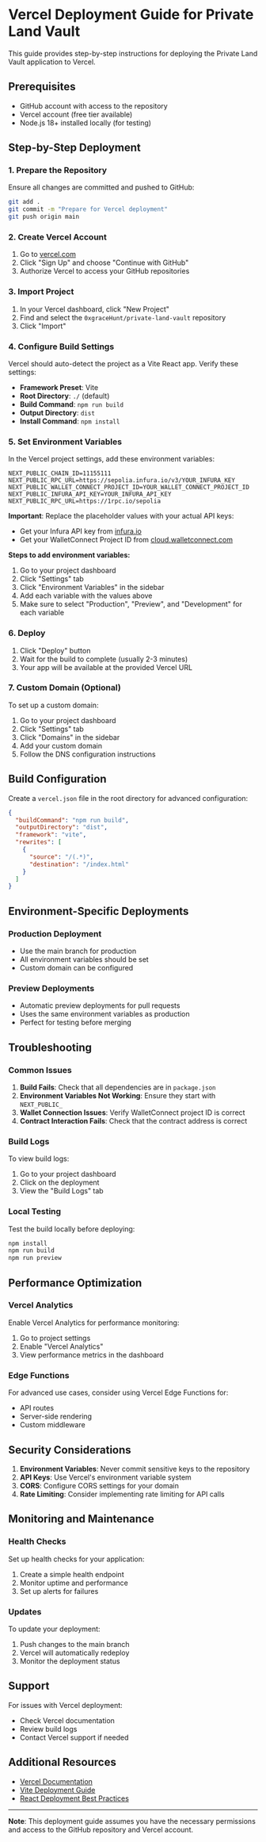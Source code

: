 # Vercel Deployment Guide for Private Land Vault

This guide provides step-by-step instructions for deploying the Private Land Vault application to Vercel.

## Prerequisites

- GitHub account with access to the repository
- Vercel account (free tier available)
- Node.js 18+ installed locally (for testing)

## Step-by-Step Deployment

### 1. Prepare the Repository

Ensure all changes are committed and pushed to GitHub:

```bash
git add .
git commit -m "Prepare for Vercel deployment"
git push origin main
```

### 2. Create Vercel Account

1. Go to [vercel.com](https://vercel.com)
2. Click "Sign Up" and choose "Continue with GitHub"
3. Authorize Vercel to access your GitHub repositories

### 3. Import Project

1. In your Vercel dashboard, click "New Project"
2. Find and select the `0xgraceHunt/private-land-vault` repository
3. Click "Import"

### 4. Configure Build Settings

Vercel should auto-detect the project as a Vite React app. Verify these settings:

- **Framework Preset**: Vite
- **Root Directory**: `./` (default)
- **Build Command**: `npm run build`
- **Output Directory**: `dist`
- **Install Command**: `npm install`

### 5. Set Environment Variables

In the Vercel project settings, add these environment variables:

```
NEXT_PUBLIC_CHAIN_ID=11155111
NEXT_PUBLIC_RPC_URL=https://sepolia.infura.io/v3/YOUR_INFURA_KEY
NEXT_PUBLIC_WALLET_CONNECT_PROJECT_ID=YOUR_WALLET_CONNECT_PROJECT_ID
NEXT_PUBLIC_INFURA_API_KEY=YOUR_INFURA_API_KEY
NEXT_PUBLIC_RPC_URL=https://1rpc.io/sepolia
```

**Important**: Replace the placeholder values with your actual API keys:
- Get your Infura API key from [infura.io](https://infura.io)
- Get your WalletConnect Project ID from [cloud.walletconnect.com](https://cloud.walletconnect.com)

**Steps to add environment variables:**
1. Go to your project dashboard
2. Click "Settings" tab
3. Click "Environment Variables" in the sidebar
4. Add each variable with the values above
5. Make sure to select "Production", "Preview", and "Development" for each variable

### 6. Deploy

1. Click "Deploy" button
2. Wait for the build to complete (usually 2-3 minutes)
3. Your app will be available at the provided Vercel URL

### 7. Custom Domain (Optional)

To set up a custom domain:

1. Go to your project dashboard
2. Click "Settings" tab
3. Click "Domains" in the sidebar
4. Add your custom domain
5. Follow the DNS configuration instructions

## Build Configuration

Create a `vercel.json` file in the root directory for advanced configuration:

```json
{
  "buildCommand": "npm run build",
  "outputDirectory": "dist",
  "framework": "vite",
  "rewrites": [
    {
      "source": "/(.*)",
      "destination": "/index.html"
    }
  ]
}
```

## Environment-Specific Deployments

### Production Deployment

- Use the main branch for production
- All environment variables should be set
- Custom domain can be configured

### Preview Deployments

- Automatic preview deployments for pull requests
- Uses the same environment variables as production
- Perfect for testing before merging

## Troubleshooting

### Common Issues

1. **Build Fails**: Check that all dependencies are in `package.json`
2. **Environment Variables Not Working**: Ensure they start with `NEXT_PUBLIC_`
3. **Wallet Connection Issues**: Verify WalletConnect project ID is correct
4. **Contract Interaction Fails**: Check that the contract address is correct

### Build Logs

To view build logs:
1. Go to your project dashboard
2. Click on the deployment
3. View the "Build Logs" tab

### Local Testing

Test the build locally before deploying:

```bash
npm install
npm run build
npm run preview
```

## Performance Optimization

### Vercel Analytics

Enable Vercel Analytics for performance monitoring:
1. Go to project settings
2. Enable "Vercel Analytics"
3. View performance metrics in the dashboard

### Edge Functions

For advanced use cases, consider using Vercel Edge Functions for:
- API routes
- Server-side rendering
- Custom middleware

## Security Considerations

1. **Environment Variables**: Never commit sensitive keys to the repository
2. **API Keys**: Use Vercel's environment variable system
3. **CORS**: Configure CORS settings for your domain
4. **Rate Limiting**: Consider implementing rate limiting for API calls

## Monitoring and Maintenance

### Health Checks

Set up health checks for your application:
1. Create a simple health endpoint
2. Monitor uptime and performance
3. Set up alerts for failures

### Updates

To update your deployment:
1. Push changes to the main branch
2. Vercel will automatically redeploy
3. Monitor the deployment status

## Support

For issues with Vercel deployment:
- Check Vercel documentation
- Review build logs
- Contact Vercel support if needed

## Additional Resources

- [Vercel Documentation](https://vercel.com/docs)
- [Vite Deployment Guide](https://vitejs.dev/guide/static-deploy.html)
- [React Deployment Best Practices](https://create-react-app.dev/docs/deployment/)

---

**Note**: This deployment guide assumes you have the necessary permissions and access to the GitHub repository and Vercel account.
